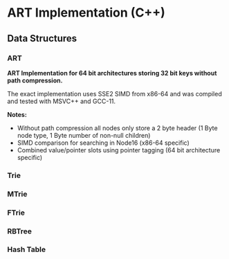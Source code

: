 # ART Implementation (C++)

## Data Structures
### ART
**ART Implementation for 64 bit architectures storing 32 bit keys without path compression.**

The exact implementation uses SSE2 SIMD from x86-64 and was compiled and tested with MSVC++ and GCC-11.

**Notes:**
- Without path compression all nodes only store a 2 byte header (1 Byte node type, 1 Byte number of non-null children)
- SIMD comparison for searching in Node16 (x86-64 specific)
- Combined value/pointer slots using pointer tagging (64 bit architecture specific)
### Trie
### MTrie
### FTrie
### RBTree
### Hash Table
